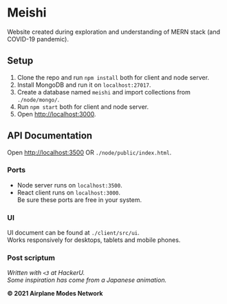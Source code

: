 # Meishi

Website created during exploration and understanding of MERN stack (and COVID-19 pandemic).

## Setup
1. Clone the repo and run `npm install` both for client and node server.
2. Install MongoDB and run it on `localhost:27017`.
3. Create a database named `meishi` and import collections from `./node/mongo/`.
4. Run `npm start` both for client and node server.
5. Open [http://localhost:3000](http://localhost:3000).

## API Documentation
Open [http://localhost:3500](http://localhost:3500) OR `./node/public/index.html`.

### Ports
* Node server runs on `localhost:3500`.
* React client runs on `localhost:3000`.  
Be sure these ports are free in your system.

### UI
UI document can be found at `./client/src/ui`.  
Works responsively for desktops, tablets and mobile phones.

### Post scriptum
_Written with `<3` at HackerU._  
_Some inspiration has come from a Japanese animation._



**© 2021 Airplane Modes Network**
